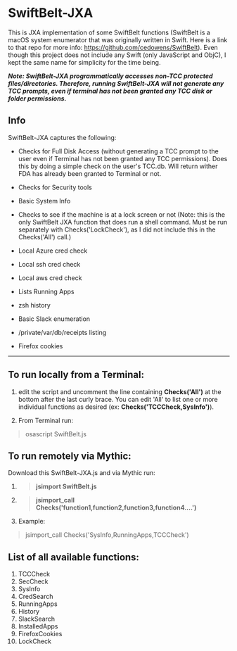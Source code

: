 # SwiftBelt-JXA
This is JXA implementation of some SwiftBelt functions (SwiftBelt is a macOS system enumerator that was originally written in Swift. Here is a link to that repo for more info: https://github.com/cedowens/SwiftBelt). Even though this project does not include any Swift (only JavaScript and ObjC), I kept the same name for simplicity for the time being. 

***Note: SwiftBelt-JXA programmatically accesses non-TCC protected files/directories. Therefore, running SwiftBelt-JXA will not generate any TCC prompts, even if terminal has not been granted any TCC disk or folder permissions.***

## Info

SwiftBelt-JXA captures the following:

- Checks for Full Disk Access (without generating a TCC prompt to the user even if Terminal has not been granted any TCC permissions). Does this by doing a simple check on the user's TCC.db. Will return wither FDA has already been granted to Terminal or not.

- Checks for Security tools

- Basic System Info

- Checks to see if the machine is at a lock screen or not (Note: this is the only SwiftBelt JXA function that does run a shell command. Must be run separately with Checks('LockCheck'), as I did not include this in the Checks('All') call.)

- Local Azure cred check

- Local ssh cred check

- Local aws cred check

- Lists Running Apps

- zsh history

- Basic Slack enumeration

- /private/var/db/receipts listing

- Firefox cookies

----------------


## To run locally from a Terminal:

1. edit the script and uncomment the line containing **Checks('All')** at the bottom after the last curly brace. You can edit 'All' to list one or more individual functions as desired (ex: **Checks('TCCCheck,SysInfo')**).

2. From Terminal run:  

> osascript SwiftBelt.js

## To run remotely via Mythic:

Download this SwiftBelt-JXA.js and via Mythic run:

1. > **jsimport SwiftBelt.js**
2. > **jsimport_call Checks('function1,function2,function3,function4....')**
3. Example: 

> jsimport_call Checks('SysInfo,RunningApps,TCCCheck')

## List of all available functions:
1. TCCCheck
2. SecCheck
3. SysInfo
4. CredSearch
5. RunningApps
6. History
7. SlackSearch
8. InstalledApps
9. FirefoxCookies
10. LockCheck



